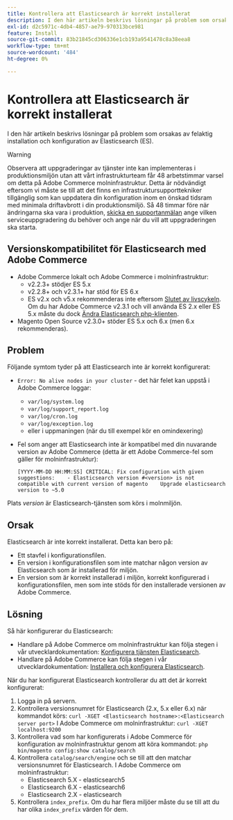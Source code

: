 ```yaml
---
title: Kontrollera att Elasticsearch är korrekt installerat
description: I den här artikeln beskrivs lösningar på problem som orsakas av felaktig installation och konfiguration av Elasticsearch (ES).
exl-id: d2c5971c-4db4-4857-ae79-970313bce981
feature: Install
source-git-commit: 83b21845cd306336e1cb193a9541478c8a38eea8
workflow-type: tm+mt
source-wordcount: '484'
ht-degree: 0%

---
```


# Kontrollera att Elasticsearch är korrekt installerat

I den här artikeln beskrivs lösningar på problem som orsakas av felaktig installation och konfiguration av Elasticsearch (ES).

>[!WARNING]
>
>Observera att uppgraderingar av tjänster inte kan implementeras i produktionsmiljön utan att vårt infrastrukturteam får 48 arbetstimmar varsel om detta på Adobe Commerce molninfrastruktur. Detta är nödvändigt eftersom vi måste se till att det finns en infrastruktursupporttekniker tillgänglig som kan uppdatera din konfiguration inom en önskad tidsram med minimala driftavbrott i din produktionsmiljö. Så 48 timmar före när ändringarna ska vara i produktion, [skicka en supportanmälan](/help/help-center-guide/help-center/magento-help-center-user-guide.md#submit-ticket) ange vilken serviceuppgradering du behöver och ange när du vill att uppgraderingen ska starta.

## Versionskompatibilitet för Elasticsearch med Adobe Commerce

* Adobe Commerce lokalt och Adobe Commerce i molninfrastruktur:
   * v2.2.3+ stödjer ES 5.x
   * v2.2.8+ och v2.3.1+ har stöd för ES 6.x
   * ES v2.x och v5.x rekommenderas inte eftersom [Slutet av livscykeln](https://www.elastic.co/support/eol). Om du har Adobe Commerce v2.3.1 och vill använda ES 2.x eller ES 5.x måste du dock [Ändra Elasticsearch php-klienten](https://devdocs.magento.com/guides/v2.3/config-guide/elasticsearch/es-downgrade.html).
* Magento Open Source v2.3.0+ stöder ES 5.x och 6.x (men 6.x rekommenderas).

## Problem

Följande symtom tyder på att Elasticsearch inte är korrekt konfigurerat:

* `Error: No alive nodes in your cluster` - det här felet kan uppstå i Adobe Commerce loggar:
   * `var/log/system.log`
   * `var/log/support_report.log`
   * `var/log/cron.log`
   * `var/log/exception.log`
   * eller i uppmaningen (när du till exempel kör en omindexering)
* Fel som anger att Elasticsearch inte är kompatibel med din nuvarande version av Adobe Commerce (detta är ett Adobe Commerce-fel som gäller för molninfrastruktur):

  ```
  [YYYY-MM-DD HH:MM:SS] CRITICAL: Fix configuration with given suggestions:    - Elasticsearch version #<version> is not compatible with current version of magento    Upgrade elasticsearch version to ~5.0
  ```

Plats *version* är Elasticsearch-tjänsten som körs i molnmiljön.

## Orsak

Elasticsearch är inte korrekt installerat. Detta kan bero på:

* Ett stavfel i konfigurationsfilen.
* En version i konfigurationsfilen som inte matchar någon version av Elasticsearch som är installerad för miljön.
* En version som är korrekt installerad i miljön, korrekt konfigurerad i konfigurationsfilen, men som inte stöds för den installerade versionen av Adobe Commerce.

## Lösning

Så här konfigurerar du Elasticsearch:

* Handlare på Adobe Commerce om molninfrastruktur kan följa stegen i vår utvecklardokumentation: [Konfigurera tjänsten Elasticsearch](https://devdocs.magento.com/guides/v2.3/cloud/project/project-conf-files_services-elastic.html).
* Handlare på Adobe Commerce kan följa stegen i vår utvecklardokumentation: [Installera och konfigurera Elasticsearch](https://devdocs.magento.com/guides/v2.3/config-guide/elasticsearch/es-overview.html).

När du har konfigurerat Elasticsearch kontrollerar du att det är korrekt konfigurerat:

1. Logga in på servern.
1. Kontrollera versionsnumret för Elasticsearch (2.x, 5.x eller 6.x) när kommandot körs: `curl -XGET <Elasticsearch hostname>:<Elasticsearch server port>` I Adobe Commerce om molninfrastruktur: `curl -XGET localhost:9200`
1. Kontrollera vad som har konfigurerats i Adobe Commerce för konfiguration av molninfrastruktur genom att köra kommandot: `php bin/magento config:show catalog/search`
1. Kontrollera `catalog/search/engine` och se till att den matchar versionsnumret för Elasticsearch. I Adobe Commerce om molninfrastruktur:
   * Elasticsearch 5.X - elasticsearch5
   * Elasticsearch 6.X - elasticsearch6
   * Elasticsearch 2.X - elasticsearch
1. Kontrollera `index_prefix`. Om du har flera miljöer måste du se till att du har olika `index_prefix` värden för dem.
